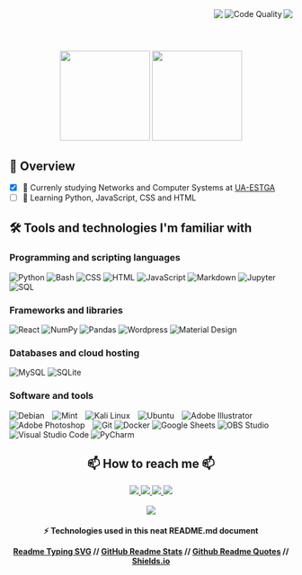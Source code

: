 <div align="center">
  <img align="right" src="https://pageview.vercel.app/?github_user=afaa97" />
  <img align="right" src="https://img.shields.io/badge/code%20quality-A%20for%20effort-success" alt="Code Quality" />
  <img align="right" src="https://readme-typing-svg.herokuapp.com?font=Secular+One&size=30&duration=2500&color=ADBAC7&center=true&vCenter=true&width=500&lines=Hello+world!%F0%9F%91%8B+;My+name+is+Andrew;Nice+to+meet+you!" />
</div>
<br>
<h1></h1>

<br/>

<div align="center">
  <img height="160px" style="margin: 1px 0px 0px 0px;" src="https://github-readme-stats.vercel.app/api?username=afaa97&show_icons=true&theme=blueberry&title_color=0cf574&text_color=ffffff&icon_color=0cf574&bg_color=09131b&include_all_commits=true&count_private=true&hide_border=true&border_radius=10" />
  <img height="160px" src="https://github-readme-stats.vercel.app/api/top-langs/?username=afaa97&layout=compact&hide=dockerfile,shell&langs_count=7&theme=blueberry&title_color=0cf574&text_color=ffffff&bg_color=09131b&hide_border=true&border_radius=6" />
</div>

## 📝 Overview

- [x] 🔭 Currenly studying Networks and Computer Systems at [UA-ESTGA](https://www.ua.pt/pt/estga/)
- [ ] 🌱 Learning Python, JavaScript, CSS and HTML

## 🛠️ Tools and technologies I'm familiar with

### Programming and scripting languages

<p>
    <img alt="Python" src="https://img.shields.io/badge/»-Python-14354C.svg?logo=python&logoColor=white&color=blue">
    <img alt="Bash" src="https://img.shields.io/badge/»-Bash-121011.svg?logo=gnu-bash&logoColor=white&color=blue">
    <img alt="CSS" src="https://img.shields.io/badge/»-CSS-1572B6.svg?logo=css3&logoColor=white&color=blue">
    <img alt="HTML" src="https://img.shields.io/badge/»-HTML-E34F26.svg?logo=html5&logoColor=white&color=blue">
    <img alt="JavaScript" src="https://img.shields.io/badge/»-JavaScript-F7DF1E.svg?logo=javascript&logoColor=white&color=blue">
    <img alt="Markdown" src="https://img.shields.io/badge/»-Markdown-000000.svg?logo=markdown&logoColor=white&color=blue">
    <img alt="Jupyter" src="https://img.shields.io/badge/»-Jupyter-F37626.svg?logo=Jupyter&logoColor=white&color=blue">
    <img alt="SQL" src="https://custom-icon-badges.herokuapp.com/badge/»-SQL-025E8C.svg?logo=database&logoColor=white&color=blue">
</p>

### Frameworks and libraries

<p>
    <img alt="React" src="https://img.shields.io/badge/»-React-20232a.svg?logo=react&logoColor=white&color=2bbc8a">
    <img alt="NumPy" src="https://img.shields.io/badge/»-Numpy-013243.svg?logo=numpy&logoColor=white&color=2bbc8a">
    <img alt="Pandas" src="https://img.shields.io/badge/»-Pandas-150458.svg?logo=pandas&logoColor=white&color=2bbc8a">
    <img alt="Wordpress" src="https://img.shields.io/badge/»-Wordpress-21759B?logo=wordpress&logoColor=white&color=2bbc8a">
    <img alt="Material Design" src="https://img.shields.io/badge/»-Material%20Design-0081CB.svg?logo=material-design&logoColor=white&color=2bbc8a">
</p>

### Databases and cloud hosting

<p>
    <img alt="MySQL" src="https://img.shields.io/badge/»-MySQL-00f.svg?logo=mysql&logoColor=white&color=yellow">
    <img alt="SQLite" src ="https://img.shields.io/badge/»-SQLite-07405e.svg?logo=sqlite&logoColor=white&color=yellow">
</p>

### Software and tools

<p>
    <img alt="Debian" src="https://img.shields.io/badge/»-Debian-informational?style=flat&logo=debian&logoColor=white&color=red" style="margin-right:2%">
    <img alt="Mint" src="https://img.shields.io/badge/»-Linux%20Mint-informational?style=flat&logo=linux-mint&logoColor=white&color=red" style="margin-right:2%">
    <img alt="Kali Linux" src="https://img.shields.io/badge/»-Kali%20Linux-informational?style=flat&logo=kali-linux&logoColor=white&color=red" style="margin-right:2%">
    <img alt="Ubuntu" src="https://img.shields.io/badge/»-Ubuntu-informational?style=flat&logo=ubuntu&logoColor=white&color=red" style="margin-right:2%">  
    <img alt="Adobe Illustrator" src="https://img.shields.io/badge/»-Adobe%20Illustrator-informational?logo=adobe-illustrator&logoColor=white&color=red" style="margin-right:2%">
    <img alt="Adobe Photoshop" src="https://img.shields.io/badge/»-Adobe%20Photoshop-informational?logo=adobephotoshop&logoColor=white&color=red" style="margin-right:2%">
    <img alt="Git" src="https://img.shields.io/badge/»-Git-F05033.svg?logo=git&logoColor=white&color=red">
    <img alt="Docker" src="https://img.shields.io/badge/»-Docker-informational?logo=docker&logoColor=white&color=red">
    <img alt="Google Sheets" src="https://img.shields.io/badge/»-Google%20Sheets-34A853.svg?logo=google%20sheets&logoColor=white&color=red">
    <img alt="OBS Studio" src="https://img.shields.io/badge/»-OBS%20Studio-302E31?logo=obs-studio&logoColor=white&color=red">
    <img alt="Visual Studio Code" src="https://img.shields.io/badge/»-Visual%20Studio%20Code-0078d7.svg?logo=visual-studio-code&logoColor=white&color=red">
    <img alt="PyCharm" src="https://img.shields.io/badge/»-PyCharm-informational?logo=pycharm&logoColor=white&color=red">
</p> 

<div align="center">
  <h2>📫 How to reach me 📫 </h2>
  <a href="NOT YET" target="_blank">
    <img src="https://img.shields.io/badge/»-LinkedIn-%230077B5?style=for-the-badge&logo=linkedin&logoColor=white&color=black" target="_blank">
  </a> 
  <a href = "mailto:NOT YET">
    <img src="https://img.shields.io/badge/»-Gmail-D14836?style=for-the-badge&logo=gmail&logoColor=white&color=black" target="_blank">
  </a>
  <a href="https://instagram.com/NOT YET" target="_blank">
    <img src="https://img.shields.io/badge/»-Instagram-%23E4405F?style=for-the-badge&logo=instagram&logoColor=white&color=black" target="_blank">
  </a>
  <a href="NOT YET" target="_blank">
   <img src="https://img.shields.io/badge/»-Discord-7289DA?style=for-the-badge&logo=discord&logoColor=white&color=black" target="_blank">
  </a> 
</div>

<br>

<div align="center">
  <img src="https://quotes-github-readme.vercel.app/api?type=horizontal&theme=dark" />
</div>


<div align="center">
  <h4>
    ⚡ Technologies used in this neat README.md document<p></p>
    <a href="https://github.com/DenverCoder1/readme-typing-svg" target="_blank">Readme Typing SVG</a> // 
    <a href="https://github.com/anuraghazra/github-readme-stats" target="_blank">GitHub Readme Stats</a> //
    <a href="https://github.com/PiyushSuthar/github-readme-quotes" target="_blank">Github Readme Quotes</a> //
    <a href="https://shields.io/" target="_blank">Shields.io</a>
   </h4>
</div>
